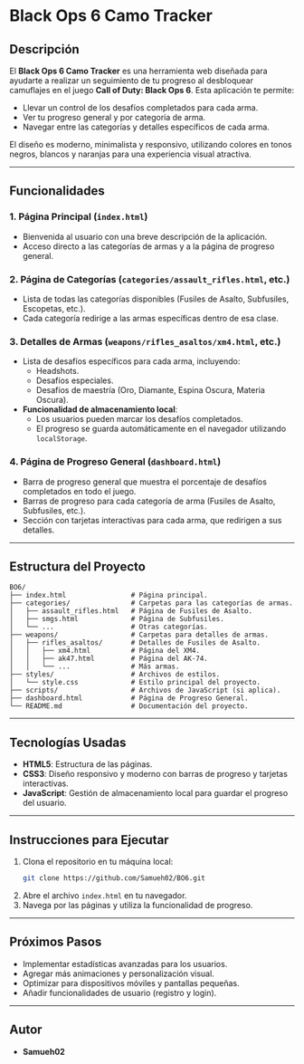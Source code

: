 # Black Ops 6 Camo Tracker

## Descripción
El **Black Ops 6 Camo Tracker** es una herramienta web diseñada para ayudarte a realizar un seguimiento de tu progreso al desbloquear camuflajes en el juego **Call of Duty: Black Ops 6**. Esta aplicación te permite:

- Llevar un control de los desafíos completados para cada arma.
- Ver tu progreso general y por categoría de arma.
- Navegar entre las categorías y detalles específicos de cada arma.

El diseño es moderno, minimalista y responsivo, utilizando colores en tonos negros, blancos y naranjas para una experiencia visual atractiva.

---

## Funcionalidades
### 1. Página Principal (`index.html`)
- Bienvenida al usuario con una breve descripción de la aplicación.
- Acceso directo a las categorías de armas y a la página de progreso general.

### 2. Página de Categorías (`categories/assault_rifles.html`, etc.)
- Lista de todas las categorías disponibles (Fusiles de Asalto, Subfusiles, Escopetas, etc.).
- Cada categoría redirige a las armas específicas dentro de esa clase.

### 3. Detalles de Armas (`weapons/rifles_asaltos/xm4.html`, etc.)
- Lista de desafíos específicos para cada arma, incluyendo:
  - Headshots.
  - Desafíos especiales.
  - Desafíos de maestría (Oro, Diamante, Espina Oscura, Materia Oscura).
- **Funcionalidad de almacenamiento local**:
  - Los usuarios pueden marcar los desafíos completados.
  - El progreso se guarda automáticamente en el navegador utilizando `localStorage`.

### 4. Página de Progreso General (`dashboard.html`)
- Barra de progreso general que muestra el porcentaje de desafíos completados en todo el juego.
- Barras de progreso para cada categoría de arma (Fusiles de Asalto, Subfusiles, etc.).
- Sección con tarjetas interactivas para cada arma, que redirigen a sus detalles.

---

## Estructura del Proyecto
```plaintext
BO6/
├── index.html                # Página principal.
├── categories/               # Carpetas para las categorías de armas.
│   ├── assault_rifles.html   # Página de Fusiles de Asalto.
│   ├── smgs.html             # Página de Subfusiles.
│   └── ...                   # Otras categorías.
├── weapons/                  # Carpetas para detalles de armas.
│   ├── rifles_asaltos/       # Detalles de Fusiles de Asalto.
│   │   ├── xm4.html          # Página del XM4.
│   │   ├── ak47.html         # Página del AK-74.
│   │   └── ...               # Más armas.
├── styles/                   # Archivos de estilos.
│   └── style.css             # Estilo principal del proyecto.
├── scripts/                  # Archivos de JavaScript (si aplica).
├── dashboard.html            # Página de Progreso General.
└── README.md                 # Documentación del proyecto.
```

---

## Tecnologías Usadas
- **HTML5**: Estructura de las páginas.
- **CSS3**: Diseño responsivo y moderno con barras de progreso y tarjetas interactivas.
- **JavaScript**: Gestión de almacenamiento local para guardar el progreso del usuario.

---

## Instrucciones para Ejecutar
1. Clona el repositorio en tu máquina local:
   ```bash
   git clone https://github.com/Samueh02/BO6.git
   ```
2. Abre el archivo `index.html` en tu navegador.
3. Navega por las páginas y utiliza la funcionalidad de progreso.

---

## Próximos Pasos
- Implementar estadísticas avanzadas para los usuarios.
- Agregar más animaciones y personalización visual.
- Optimizar para dispositivos móviles y pantallas pequeñas.
- Añadir funcionalidades de usuario (registro y login).

---

## Autor
- **Samueh02**